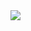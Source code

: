 <img src="https://github.com/Abiji-2020/DSA-Cracker/assets/145255212/6fb67eec-8125-4d26-8141-0901217437c7">

